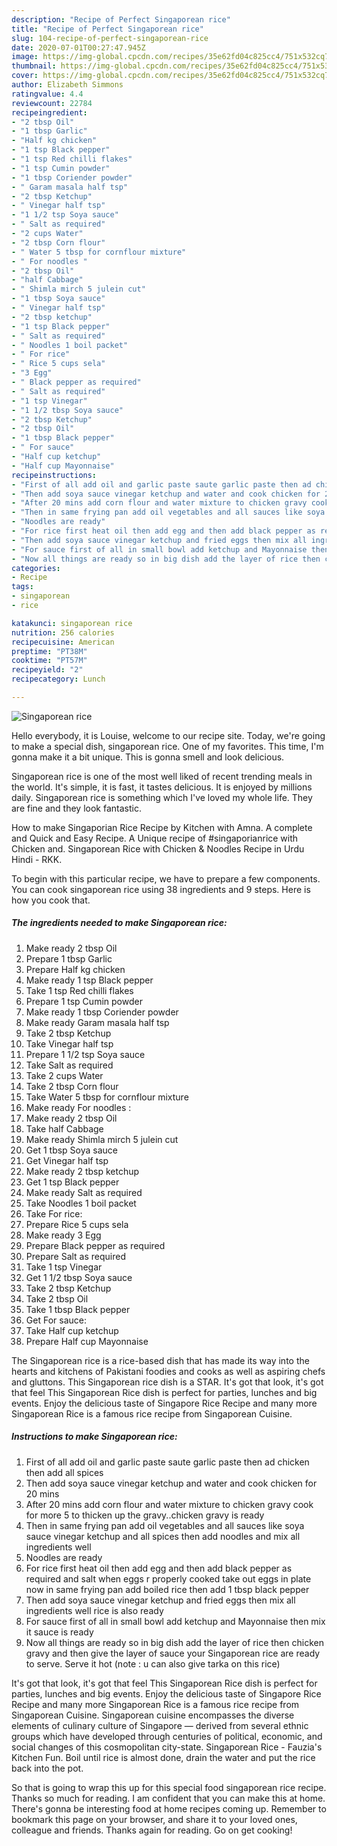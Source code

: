 ```yaml
---
description: "Recipe of Perfect Singaporean rice"
title: "Recipe of Perfect Singaporean rice"
slug: 104-recipe-of-perfect-singaporean-rice
date: 2020-07-01T00:27:47.945Z
image: https://img-global.cpcdn.com/recipes/35e62fd04c825cc4/751x532cq70/singaporean-rice-recipe-main-photo.jpg
thumbnail: https://img-global.cpcdn.com/recipes/35e62fd04c825cc4/751x532cq70/singaporean-rice-recipe-main-photo.jpg
cover: https://img-global.cpcdn.com/recipes/35e62fd04c825cc4/751x532cq70/singaporean-rice-recipe-main-photo.jpg
author: Elizabeth Simmons
ratingvalue: 4.4
reviewcount: 22784
recipeingredient:
- "2 tbsp Oil"
- "1 tbsp Garlic"
- "Half kg chicken"
- "1 tsp Black pepper"
- "1 tsp Red chilli flakes"
- "1 tsp Cumin powder"
- "1 tbsp Coriender powder"
- " Garam masala half tsp"
- "2 tbsp Ketchup"
- " Vinegar half tsp"
- "1 1/2 tsp Soya sauce"
- " Salt as required"
- "2 cups Water"
- "2 tbsp Corn flour"
- " Water 5 tbsp for cornflour mixture"
- " For noodles "
- "2 tbsp Oil"
- "half Cabbage"
- " Shimla mirch 5 julein cut"
- "1 tbsp Soya sauce"
- " Vinegar half tsp"
- "2 tbsp ketchup"
- "1 tsp Black pepper"
- " Salt as required"
- " Noodles 1 boil packet"
- " For rice"
- " Rice 5 cups sela"
- "3 Egg"
- " Black pepper as required"
- " Salt as required"
- "1 tsp Vinegar"
- "1 1/2 tbsp Soya sauce"
- "2 tbsp Ketchup"
- "2 tbsp Oil"
- "1 tbsp Black pepper"
- " For sauce"
- "Half cup ketchup"
- "Half cup Mayonnaise"
recipeinstructions:
- "First of all add oil and garlic paste saute garlic paste then ad chicken then add all spices"
- "Then add soya sauce vinegar ketchup and water and cook chicken for 20 mins"
- "After 20 mins add corn flour and water mixture to chicken gravy cook for more 5 to thicken up the gravy..chicken gravy is ready"
- "Then in same frying pan add oil vegetables and all sauces like soya sauce vinegar ketchup and all spices then add noodles and mix all ingredients well"
- "Noodles are ready"
- "For rice first heat oil then add egg and then add black pepper as required and salt when eggs r properly cooked take out eggs in plate now in same frying pan add boiled rice then add 1 tbsp black pepper"
- "Then add soya sauce vinegar ketchup and fried eggs then mix all ingredients well rice is also ready"
- "For sauce first of all in small bowl add ketchup and Mayonnaise then mix it sauce is ready"
- "Now all things are ready so in big dish add the layer of rice then chicken gravy and then give the layer of sauce your Singaporean rice are ready to serve. Serve it hot (note : u can also give tarka on this rice)"
categories:
- Recipe
tags:
- singaporean
- rice

katakunci: singaporean rice 
nutrition: 256 calories
recipecuisine: American
preptime: "PT38M"
cooktime: "PT57M"
recipeyield: "2"
recipecategory: Lunch

---
```



![Singaporean rice](https://img-global.cpcdn.com/recipes/35e62fd04c825cc4/751x532cq70/singaporean-rice-recipe-main-photo.jpg)

Hello everybody, it is Louise, welcome to our recipe site. Today, we're going to make a special dish, singaporean rice. One of my favorites. This time, I'm gonna make it a bit unique. This is gonna smell and look delicious.

Singaporean rice is one of the most well liked of recent trending meals in the world. It's simple, it is fast, it tastes delicious. It is enjoyed by millions daily. Singaporean rice is something which I've loved my whole life. They are fine and they look fantastic.

How to make Singaporian Rice Recipe by Kitchen with Amna. A complete and Quick and Easy Recipe. A Unique recipe of #singaporianrice with Chicken and. Singaporean Rice with Chicken &amp; Noodles Recipe in Urdu Hindi - RKK.


To begin with this particular recipe, we have to prepare a few components. You can cook singaporean rice using 38 ingredients and 9 steps. Here is how you cook that.

<!--inarticleads1-->

##### The ingredients needed to make Singaporean rice:

1. Make ready 2 tbsp Oil
1. Prepare 1 tbsp Garlic
1. Prepare Half kg chicken
1. Make ready 1 tsp Black pepper
1. Take 1 tsp Red chilli flakes
1. Prepare 1 tsp Cumin powder
1. Make ready 1 tbsp Coriender powder
1. Make ready  Garam masala half tsp
1. Take 2 tbsp Ketchup
1. Take  Vinegar half tsp
1. Prepare 1 1/2 tsp Soya sauce
1. Take  Salt as required
1. Take 2 cups Water
1. Take 2 tbsp Corn flour
1. Take  Water 5 tbsp for cornflour mixture
1. Make ready  For noodles :
1. Make ready 2 tbsp Oil
1. Take half Cabbage
1. Make ready  Shimla mirch 5 julein cut
1. Get 1 tbsp Soya sauce
1. Get  Vinegar half tsp
1. Make ready 2 tbsp ketchup
1. Get 1 tsp Black pepper
1. Make ready  Salt as required
1. Take  Noodles 1 boil packet
1. Take  For rice:
1. Prepare  Rice 5 cups sela
1. Make ready 3 Egg
1. Prepare  Black pepper as required
1. Prepare  Salt as required
1. Take 1 tsp Vinegar
1. Get 1 1/2 tbsp Soya sauce
1. Take 2 tbsp Ketchup
1. Take 2 tbsp Oil
1. Take 1 tbsp Black pepper
1. Get  For sauce:
1. Take Half cup ketchup
1. Prepare Half cup Mayonnaise


The Singaporean rice is a rice-based dish that has made its way into the hearts and kitchens of Pakistani foodies and cooks as well as aspiring chefs and gluttons. This Singaporean rice dish is a STAR. It&#39;s got that look, it&#39;s got that feel This Singaporean Rice dish is perfect for parties, lunches and big events. Enjoy the delicious taste of Singapore Rice Recipe and many more Singaporean Rice is a famous rice recipe from Singaporean Cuisine. 

<!--inarticleads2-->

##### Instructions to make Singaporean rice:

1. First of all add oil and garlic paste saute garlic paste then ad chicken then add all spices
1. Then add soya sauce vinegar ketchup and water and cook chicken for 20 mins
1. After 20 mins add corn flour and water mixture to chicken gravy cook for more 5 to thicken up the gravy..chicken gravy is ready
1. Then in same frying pan add oil vegetables and all sauces like soya sauce vinegar ketchup and all spices then add noodles and mix all ingredients well
1. Noodles are ready
1. For rice first heat oil then add egg and then add black pepper as required and salt when eggs r properly cooked take out eggs in plate now in same frying pan add boiled rice then add 1 tbsp black pepper
1. Then add soya sauce vinegar ketchup and fried eggs then mix all ingredients well rice is also ready
1. For sauce first of all in small bowl add ketchup and Mayonnaise then mix it sauce is ready
1. Now all things are ready so in big dish add the layer of rice then chicken gravy and then give the layer of sauce your Singaporean rice are ready to serve. Serve it hot (note : u can also give tarka on this rice)


It&#39;s got that look, it&#39;s got that feel This Singaporean Rice dish is perfect for parties, lunches and big events. Enjoy the delicious taste of Singapore Rice Recipe and many more Singaporean Rice is a famous rice recipe from Singaporean Cuisine. Singaporean cuisine encompasses the diverse elements of culinary culture of Singapore — derived from several ethnic groups which have developed through centuries of political, economic, and social changes of this cosmopolitan city-state. Singaporean Rice - Fauzia&#39;s Kitchen Fun. Boil until rice is almost done, drain the water and put the rice back into the pot. 

So that is going to wrap this up for this special food singaporean rice recipe. Thanks so much for reading. I am confident that you can make this at home. There's gonna be interesting food at home recipes coming up. Remember to bookmark this page on your browser, and share it to your loved ones, colleague and friends. Thanks again for reading. Go on get cooking!
